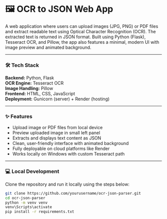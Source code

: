 # 🖼️ OCR to JSON Web App

A web application where users can upload images (JPG, PNG) or PDF files and extract readable text using Optical Character Recognition (OCR). 
The extracted text is returned in JSON format. Built using Python (Flask), Tesseract OCR, and Pillow, the app also features a minimal, modern UI with image preview and animated background.

---

### 🛠 Tech Stack

**Backend:** Python, Flask  
**OCR Engine:** Tesseract OCR  
**Image Handling:** Pillow  
**Frontend:** HTML, CSS, JavaScript  
**Deployment:** Gunicorn (server) + Render (hosting)

---

### ✨ Features

- Upload image or PDF files from local device  
- Preview uploaded image in small left panel  
- Extracts and displays text content as JSON  
- Clean, user-friendly interface with animated background  
- Fully deployable on cloud platforms like Render  
- Works locally on Windows with custom Tesseract path

---

### 💻 Local Development

Clone the repository and run it locally using the steps below:

```bash
git clone https://github.com/yourusername/ocr-json-parser.git
cd ocr-json-parser
python -m venv venv
venv\Scripts\activate
pip install -r requirements.txt
